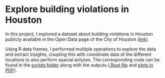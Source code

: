 # Explore building violations in Houston

In this project, I explored a dataset about building violations in Houston publicly available in the Open Data page of the City of Houston ([link](https://data.houstontx.gov/dataset/city-of-houston-building-code-enforcement-violations-don)).

Using R data frames, I performed multiple operations to explore the data and extract insights, coupling this with coordinate data of the different locations to also perform spacial anlyses. The corresponding code can be found in the [scripts folder](scripts/challenge_1.R) along with the outputs ([.Rout file](scripts/challenge_1.Rout) and [plots in PDF](scripts/Rplots.pdf)).
